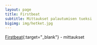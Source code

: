 ```yaml
---
layout: page
title: Firstbeat
subtitle: Mittaukset palautumisen tueksi
bigimg: img/hetket.jpg
---
```


[Firstbeat](https://www.firstbeat.com/fi/tyo-ja-hyvinvointi/hyvinvointianalyysi/){:target="_blank"} - mittaukset

